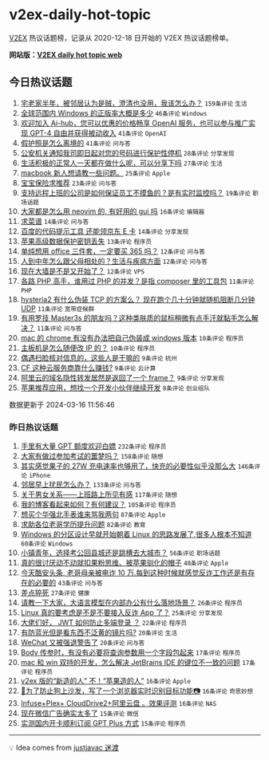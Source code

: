 # v2ex-daily-hot-topic

[V2EX](https://www.v2ex.com/) 热议话题榜，记录从 2020-12-18 日开始的 V2EX 热议话题榜单。

**网站版：[V2EX daily hot topic web](https://boojack.github.io/v2ex-daily-hot-topic-web/)**

## 今日热议话题

<!-- TODAY BEGIN -->

1. [宅老家半年，被邻居认为是贼，澄清也没用，我该怎么办？](https://www.v2ex.com/t/1024185) `159条评论` `生活`
1. [全球范围内 Windows 的正版率大概是多少](https://www.v2ex.com/t/1024210) `46条评论` `Windows`
1. [欢迎加入 Ai-hub，您可以优惠的价格畅享 OpenAI 服务，也可以参与推广实现 GPT-4 自由并获得被动收入](https://www.v2ex.com/t/1024256) `41条评论` `OpenAI`
1. [假护照是怎么离境的](https://www.v2ex.com/t/1024169) `41条评论` `问与答`
1. [公安机关通知我司即日起对您的号码进行保护性停机](https://www.v2ex.com/t/1024174) `28条评论` `分享发现`
1. [生活积极的正常人一天都在做什么呢，可以分享下吗](https://www.v2ex.com/t/1024229) `27条评论` `生活`
1. [macbook 新人想请教一些问题。](https://www.v2ex.com/t/1024195) `25条评论` `Apple`
1. [宝宝保险求推荐](https://www.v2ex.com/t/1024190) `23条评论` `问与答`
1. [支持远程上班的公司是如何保证员工不摸鱼的？是有实时监控吗？](https://www.v2ex.com/t/1024284) `19条评论` `职场话题`
1. [大家都是怎么用 neovim 的, 有好用的 gui 吗](https://www.v2ex.com/t/1024192) `16条评论` `编辑器`
1. [求菜谱](https://www.v2ex.com/t/1024257) `14条评论` `问与答`
1. [百度的代码提示工具 还能领京东 E 卡](https://www.v2ex.com/t/1024163) `14条评论` `分享发现`
1. [苹果高级数据保护密钥丢失](https://www.v2ex.com/t/1024220) `13条评论` `程序员`
1. [单纯想用 office 三件套，一定要买 365 吗？](https://www.v2ex.com/t/1024208) `12条评论` `问与答`
1. [人到中年怎么跟父母相处的？生活与疾病方面](https://www.v2ex.com/t/1024161) `12条评论` `问与答`
1. [现在大墙是不是又开始了？](https://www.v2ex.com/t/1024160) `12条评论` `VPS`
1. [各路 PHP 高手，谁用过 PHP 的并发？是指 composer 里的工具包](https://www.v2ex.com/t/1024274) `11条评论` `PHP`
1. [hysteria2 有什么伪装 TCP 的方案么？ 现在跑个几十分钟就随机阻断几分钟 UDP](https://www.v2ex.com/t/1024188) `11条评论` `宽带症候群`
1. [有用罗技 Master3s 的朋友吗？这种类肤质的鼠标稍微有点手汗就黏手怎么解决？](https://www.v2ex.com/t/1024168) `11条评论` `问与答`
1. [mac 的 chrome 有没有办法把自己伪装成 windows 版本](https://www.v2ex.com/t/1024246) `10条评论` `程序员`
1. [主板机是怎么随便改 IP 的？](https://www.v2ex.com/t/1024216) `10条评论` `程序员`
1. [偶遇扫脸核对信息的，这些人是干嘛的](https://www.v2ex.com/t/1024250) `9条评论` `杭州`
1. [CF 这种云服务商靠什么赚钱?](https://www.v2ex.com/t/1024241) `9条评论` `云计算`
1. [阿里云的域名隐性转发居然是返回了一个 frame？](https://www.v2ex.com/t/1024189) `9条评论` `分享发现`
1. [苹果推荐应用，想找一个开发小伙伴继续开发](https://www.v2ex.com/t/1024285) `8条评论` `创业组队`

数据更新于 2024-03-16 11:56:46

<!-- TODAY END -->

### 昨日热议话题

<!-- YESTERDAY BEGIN -->

1. [手里有大量 GPT 额度欢迎白嫖](https://www.v2ex.com/t/1023995) `232条评论` `程序员`
1. [大家有做过参加考试的噩梦吗？](https://www.v2ex.com/t/1023836) `158条评论` `随想`
1. [其实感觉果子的 27W 充电速率也够用了，快充的必要性似乎没那么大](https://www.v2ex.com/t/1024015) `146条评论` `iPhone`
1. [邻居早上扰民怎么办？](https://www.v2ex.com/t/1023831) `133条评论` `问与答`
1. [关于男女关系——上班路上所见有感](https://www.v2ex.com/t/1023983) `117条评论` `随想`
1. [我的博客看起来如何？有何建议？](https://www.v2ex.com/t/1023939) `105条评论` `程序员`
1. [想买个华强北手表谁来骂我两句](https://www.v2ex.com/t/1023832) `87条评论` `Apple`
1. [求助各位老哥学历提升问题](https://www.v2ex.com/t/1023822) `82条评论` `教育`
1. [Windows 的分区设计早就开始朝着 Linux 的思路发展了,很多人根本不知道](https://www.v2ex.com/t/1023944) `60条评论` `Windows`
1. [小镇青年，选择考公回县城还是跳槽去大城市？](https://www.v2ex.com/t/1023872) `56条评论` `职场话题`
1. [真的很讨厌动不动就扣果粉思维、被苹果驯化的帽子](https://www.v2ex.com/t/1024105) `48条评论` `Apple`
1. [今天酷安头条, 老哥母亲被电诈 10 万.每到这种时候就感觉反诈工作还是有存在的必要的](https://www.v2ex.com/t/1024041) `43条评论` `问与答`
1. [差点猝死](https://www.v2ex.com/t/1024108) `27条评论` `健康`
1. [请教一下大家，大语言模型在内部办公有什么落地场景？](https://www.v2ex.com/t/1023826) `26条评论` `程序员`
1. [Linux 真的要考虑是不是不要接入反诈 App 了？](https://www.v2ex.com/t/1023827) `25条评论` `分享发现`
1. [大佬们好， JWT 如何防止多端登录 ？](https://www.v2ex.com/t/1023997) `22条评论` `程序员`
1. [有防蓝光但是看东西不泛黄的镜片吗?](https://www.v2ex.com/t/1023880) `20条评论` `生活`
1. [WeChat 又被强退警告了](https://www.v2ex.com/t/1023835) `20条评论` `问与答`
1. [Body 传参时，有没有必要将查询参数用一个字段包起来](https://www.v2ex.com/t/1023889) `17条评论` `程序员`
1. [mac 和 win 双持的开发，怎么解决 JetBrains IDE 的键位不一致的问题](https://www.v2ex.com/t/1023855) `17条评论` `程序员`
1. [v2ex 版的“新造的人” 不！“苹果造的人”](https://www.v2ex.com/t/1024114) `16条评论` `Apple`
1. [🚫为了防止狗上沙发，写了一个浏览器实时识别目标功能📷](https://www.v2ex.com/t/1024038) `16条评论` `奇思妙想`
1. [Infuse+Plex+ CloudDrive2+阿里云盘 。效果评测](https://www.v2ex.com/t/1024020) `16条评论` `NAS`
1. [现在微信广告确实太多了](https://www.v2ex.com/t/1023886) `15条评论` `微信`
1. [实测国内开卡顺利订阅 GPT Plus 方式](https://www.v2ex.com/t/1023879) `15条评论` `程序员`

<!-- YESTERDAY END -->

---

💡 Idea comes from [justjavac 迷渡](https://github.com/justjavac/)
